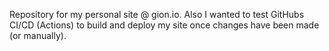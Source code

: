  Repository for my personal site @ gion.io.
 Also I wanted to test GitHubs CI/CD (Actions) to build and deploy my site once changes have been made (or manually). 
